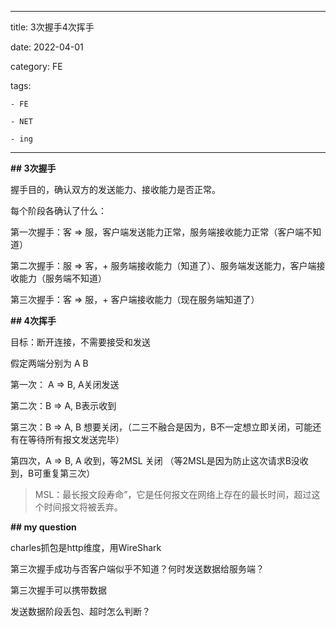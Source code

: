 - ---
  
  title: 3次握手4次挥手
  
  date: 2022-04-01
  
  category: FE
  
  tags: 
  
    - FE
  
    - NET
  
    - ing
  
  ---
  
  <!-- more -->
  
  **## 3次握手**
  
  握手目的，确认双方的发送能力、接收能力是否正常。
  
  每个阶段各确认了什么：
  
  第一次握手：客 => 服，客户端发送能力正常，服务端接收能力正常（客户端不知道）
  
  第二次握手：服 => 客，+ 服务端接收能力（知道了）、服务端发送能力，客户端接收能力（服务端不知道）
  
  第三次握手：客 => 服，+ 客户端接收能力（现在服务端知道了）
  
  **## 4次挥手**
  
  目标：断开连接，不需要接受和发送
  
  假定两端分别为 A B 
  
  第一次： A => B, A关闭发送
  
  第二次：B => A, B表示收到
  
  第三次：B => A, B 想要关闭，（二三不融合是因为，B不一定想立即关闭，可能还有在等待所有报文发送完毕）
  
  第四次，A => B, A 收到，等2MSL 关闭 （等2MSL是因为防止这次请求B没收到，B可重复第三次）
  
  > MSL：最长报文段寿命”，它是任何报文在网络上存在的最长时间，超过这个时间报文将被丢弃。
  
  **## my question**
  
  charles抓包是http维度，用WireShark
  
  第三次握手成功与否客户端似乎不知道？何时发送数据给服务端？
  
  第三次握手可以携带数据
  
  发送数据阶段丢包、超时怎么判断？